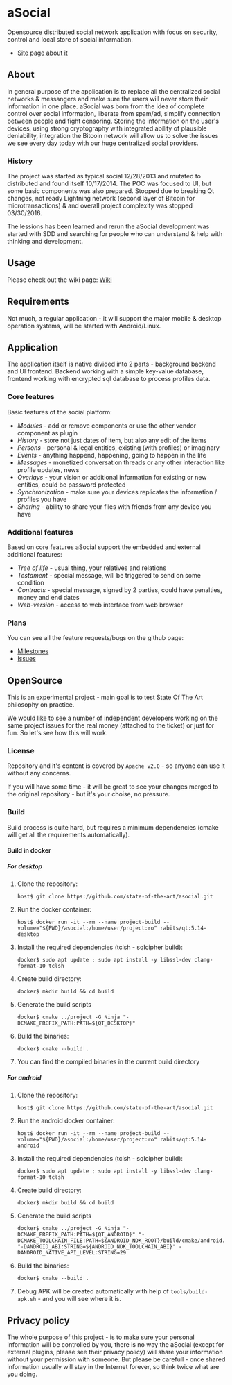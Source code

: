 # aSocial

Opensource distributed social network application with focus on security, control and local store of social information.

* [Site page about it](https://www.state-of-the-art.io/projects/asocial/)

## About

In general purpose of the application is to replace all the centralized social networks & messangers and make sure the
users will never store their information in one place. aSocial was born from the idea of complete control over social
information, liberate from spam/ad, simplify connection between people and fight censoring. Storing the information
on the user's devices, using strong cryptography with integrated ability of plausible deniability, integration the
Bitcoin network will allow us to solve the issues we see every day today with our huge centralized social providers.

### History

The project was started as typical social 12/28/2013 and mutated to distributed and found itself 10/17/2014. The POC
was focused to UI, but some basic components was also prepared. Stopped due to breaking Qt changes, not ready Lightning
network (second layer of Bitcoin for microtransactions) & and overall project complexity was stopped 03/30/2016.

The lessions has been learned and rerun the aSocial development was started with SDD and searching for people who can
understand & help with thinking and development.

## Usage

Please check out the wiki page: [Wiki](https://github.com/state-of-the-art/asocial/wiki)

## Requirements

Not much, a regular application - it will support the major mobile & desktop operation systems, will be started with
Android/Linux.

## Application

The application itself is native divided into 2 parts - background backend and UI frontend. Backend working with
a simple key-value database, frontend working with encrypted sql database to process profiles data.

### Core features

Basic features of the social platform:

* *Modules* - add or remove components or use the other vendor component as plugin
* *History* - store not just dates of item, but also any edit of the items
* *Persons* - personal & legal entities, existing (with profiles) or imaginary
* *Events* - anything happend, happening, going to happen in the life
* *Messages* - monetized conversation threads or any other interaction like profile updates, news
* *Overlays* - your vision or additional information for existing or new entities, could be password protected
* *Synchronization* - make sure your devices replicates the information / profiles you have
* *Sharing* - ability to share your files with friends from any device you have

### Additional features

Based on core features aSocial support the embedded and external additional features:

* *Tree of life* - usual thing, your relatives and relations
* *Testament* - special message, will be triggered to send on some condition
* *Contracts* - special message, signed by 2 parties, could have penalties, money and end dates
* *Web-version* - access to web interface from web browser

### Plans

You can see all the feature requests/bugs on the github page:

* [Milestones](https://github.com/state-of-the-art/asocial/milestones)
* [Issues](https://github.com/state-of-the-art/asocial/issues)

## OpenSource

This is an experimental project - main goal is to test State Of The Art philosophy on practice.

We would like to see a number of independent developers working on the same project issues
for the real money (attached to the ticket) or just for fun. So let's see how this will work.

### License

Repository and it's content is covered by `Apache v2.0` - so anyone can use it without any concerns.

If you will have some time - it will be great to see your changes merged to the original repository -
but it's your choise, no pressure.

### Build

Build process is quite hard, but requires a minimum dependencies (cmake will get all the requirements
automatically).

#### Build in docker

##### For desktop

1. Clone the repository:
    ```
    host$ git clone https://github.com/state-of-the-art/asocial.git
    ```
2. Run the docker container:
    ```
    host$ docker run -it --rm --name project-build --volume="${PWD}/asocial:/home/user/project:ro" rabits/qt:5.14-desktop
    ```
3. Install the required dependencies (tclsh - sqlcipher build):
    ```
    docker$ sudo apt update ; sudo apt install -y libssl-dev clang-format-10 tclsh
    ```
4. Create build directory:
    ```
    docker$ mkdir build && cd build
    ```
5. Generate the build scripts
    ```
    docker$ cmake ../project -G Ninja "-DCMAKE_PREFIX_PATH:PATH=${QT_DESKTOP}"
    ```
6. Build the binaries:
    ```
    docker$ cmake --build .
    ```
7. You can find the compiled binaries in the current build directory

##### For android

1. Clone the repository:
    ```
    host$ git clone https://github.com/state-of-the-art/asocial.git
    ```
2. Run the android docker container:
    ```
    host$ docker run -it --rm --name project-build --volume="${PWD}/asocial:/home/user/project:ro" rabits/qt:5.14-android
    ```
3. Install the required dependencies (tclsh - sqlcipher build):
    ```
    docker$ sudo apt update ; sudo apt install -y libssl-dev clang-format-10 tclsh
    ```
4. Create build directory:
    ```
    docker$ mkdir build && cd build
    ```
5. Generate the build scripts
    ```
    docker$ cmake ../project -G Ninja "-DCMAKE_PREFIX_PATH:PATH=${QT_ANDROID}" "-DCMAKE_TOOLCHAIN_FILE:PATH=${ANDROID_NDK_ROOT}/build/cmake/android.toolchain.cmake" "-DANDROID_ABI:STRING=${ANDROID_NDK_TOOLCHAIN_ABI}" -DANDROID_NATIVE_API_LEVEL:STRING=29
    ```
6. Build the binaries:
    ```
    docker$ cmake --build .
    ```
7. Debug APK will be created automatically with help of `tools/build-apk.sh` - and you will see where it is.

## Privacy policy

The whole purpose of this project - is to make sure your personal information will be controlled
by you, there is no way the aSocial (except for external plugins, please see their privacy policy)
will share your information without your permission with someone. But please be carefull - once
shared information usually will stay in the Internet forever, so think twice what are you doing.
